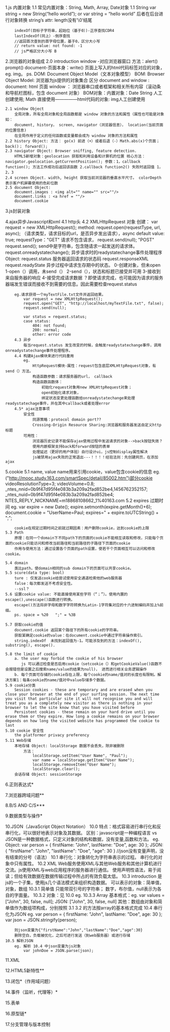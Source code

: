 1.js 内置对象
    1.1 常见内置对象：String, Math, Array, Date对象
    1.1 String
        var string = new String(“hello world”); or var string = “hello world” 后者在后台进行对象转换
        string’s attr: length没有’\0’结尾

        indexOf(目标子字符串，起始位（基于0）)-正序查找CDR4
        lastIndexOf(同上）-倒序查找
        //返回首次查到的首字母位置，基于0，区分大小写
        // return value: not found: -1
        // js严格区分大小写 B

2.浏览器的对象组成
    2.0 introduction
        window -对应浏览器窗口 方法：alert() prompt()
        document-页面本身：write()
        页面上写入的html代码标签对应的对象，eg. img。
        ps.
        DOM: Document Object Model（文本对象模型）
        BOM: Browser Object Model: 浏览器为js提供的对象集合
        区分 document and window :
        document: html 页面
        window ： 浏览器串口或者框架和相关所有内容（滚动条和导航栏图标，包含 document 对象）
        BOM对象：内置对象：Date String 人工创建使用; Math 直接使用—————html代码的对象: img人工创建使用

    2.1 window Object
        全局对象，所有全局对象和全局函数都是 window 对象的方法和属性（属性也可能是对象如：
        document, history， screen, navigator（浏览器信息）， location(当前页面的位置信息)
        在全局作用于定义的任何函数或变量都会成为 window 对象的方法和属性
    2.2 history Object: 方法： go(x) 前进（+）或者后退（-）Math.abs(x)个页面； back()； forward();
    2.3 navigator Object: Browser sniffing, feature detection.
        HTML5新增对象：geolocation 获取和利用设备和计算机的位置 核心方法：navigator.geolocation.getCurrentPosition(); 参数：1，callback function(); 方法工作成功后返回该函数 2.callback function2() 失败时返回值 1，2，3
    2.4 screen Object. width, height 获取当前浏览器的垂直水平尺寸。 colorDepth表示客户机屏幕使用的色彩位数
    2.5 document Object:
        document.images : <img alt="" name="" src=""/>
        document.links : <a href = ""/>
        document.cookie

3.js封装对象

4.ajax异步Javascript和xml
    4.1 http头
    4.2 XMLHttpRequest 对象
        创建： var request = new XMLHttpRequest();
        method:
            request.open(requestType, url, async); （请求类型，请求目标的url，是否异步发出请求），async default value: true;
            requestType："GET" 请求不包含请求， request.send(null);
                         "POST"
            request.send(); send中是字符串，包含随请求一起发送的请求体。
            request.onreadystatechange(); 异步请求时的readystatechange事件处理程序
        Object:
            request.status 服务器返回请求的状态码
            request.responseXML
            request.readyState 异步过程中请求生存期中的状态。
            0-创建对象，但未open
            1-open（）调用，未send（）
            2-send（），状态和标题已接受并可用
            3-接收到来自服务器的响应
            4-接受完成请求数据
            ？即使请求完成，也可能因为请求的服务器端发生错误而接收不到需要的信息。因此需要检查request.status

        eg.请求获得一个myTextFile.txt文件并返回结果。
            var request = new XMLHttpRequest();
            request.open("GET", "http://localhost/myTextFile.txt", false);
            request.send(null);

            var status = request.status;
            case status:
                404: not found;
                200: normal;
                other: error code
        4.3 异步
            每当request.status 发生改变的时候，会触发readystatechange事件，调用onreadystatechange事件处理程序。
        4.4 构建Ajax模块来进行代码重用
            eg.
                HttpRequest模块-属性：request包含底层XMLHttpRequest对象，有send（）方法。
                构造函数参数：请求服务器的url， callback
                构造函数函数体：
                    初始化request对象用new XMLHttpRequest对象；
                    open初始化请求对象，
                    绑定状态变更处理函数给onreadystatechange来处理readystatechage事件，并在其中callback或者处理error
        4.5* ajax注意事项
            安全性
                同源策略：protocol domain port??
                Crossing-Origin Resource Sharing:浏览器和服务器发送自定义http标题
            可用性：
                浏览器历史记录不能保存ajax使用过程中发送请求的对象-->back按钮失效？
                使用内嵌框架支持back和forward按钮的表单
                处理延迟（更好的用户体验）自行设计ui，js控制display属性解决
                js被禁用ajax失败的正常退出---！！！！经验法则：先创建网页，在添加ajax
5.cookie
    5.1 name, value
        name用来引用cookie，value包含cookie的信息
        eg.("http://mooc.study.163.com/smartSpec/detail/85002.htm")部分cookie
        videoResolutionType=3; videoVolume=0.8; _ntes_nnid=0b9f47d95f4e083b3a209a2fad852be4,1456762352157; _ntes_nuid=0b9f47d95f4e083b3a209a2fad852be4; NTES_REPLY_NICKNAME=m18868108662_1%40163.com
    5.2 expires 过期时间
        eg.
        var expire = new Date();
        expire.setmonth(expire.getMonth()+6);
        document.cookie = "UserName=Paul; expires=" + expire.toUTCString() + ";";

        cookie在规定过期时间之前就过期因素：用户删除cookie，达到cookie的上限
    5.3 Path
        原理：在同一个domain下不同path下的页面的cookie不能相互读取和修改，只能每个页面的cookie只能访问和修改当前路径和当前路径的子路径下页面的cookie
        作用与使用方法：通过设置各个页面的path设置，使若干个页面相互可以访问和修改cookie。

    5.4 domain
        类比path，使domain相同的sub domain下的页面可以共享cookie。
    5.5 scure(data type: bool)
        ture : 仅发送cookie给尝试使用安全通道检索他的web服务器
        false：每次都发送不考虑安全性。
        --ssl？
    5.6 设置cookie value: 不能直接使用某些字符（“；”）。使用内置的escape(),unescape()函数进行转换。
        escape()方法将非字母和数字字符转换为Latin-1字符集对应的十六进制编码并加上%前缀。
        ps. space = %20   ";" = %3B

    5.7 获取cookie的值
        document.cookie 返回某个路径下的所有cookie的字符串。
        获取某确定cookie的value：在document.cookie中通过字符串操作索引。
        string.indexOf  未找到返回值为-1。可能涉及到的方法：indexOf(), substring(), escape().

    5.8 the limit of cookie
        a. the user may forbid the cookie of his browser
           js 可以通过检查是否启用cookie（setcookie（）和getCookieValue()函数不会报错但是设置之后搜索name/value的结果为null)， 进而进行相关业务逻辑操作
        b. 每个页面可存储的cookie存在上限，每个cookie的name/值对的长度也有限制。解决方案1：每条cookie的name/值对中value存储多个数据。
    5.9 cookie分类
        Session cookies - these are temporary and are erased when you close your browser at the end of your surfing session. The next time you visit that particular site it will not recognise you and will treat you as a completely new visitor as there is nothing in your browser to let the site know that you have visited before
        Persistent cookies - these remain on your hard drive until you erase them or they expire. How long a cookie remains on your browser depends on how long the visited website has programmed the cookie to last
    5.10 cookie 安全性
        the platformor privacy preferency
    5.11 Web存储
        本地存储 Object: localStorage 数据不会丢失，除非被删除
            方法：
                localStorage.setItem("User Name", "Paul");
                var name = localStorage.getItem("User Name");
                localStorage.removeItem("User Name");
                localStorage.clear();
        会话存储 Object: sessionStorage

6.正则表达式*

7.浏览器跨域问题**

8.B/S AND C/S***

9.数据类型与操作*

10.JSON（JavaScript Object Notation）
    10.0 特点：格式容易进行串行化和反串行化，可以很好地表示对象及其数据。
         区别：javascript是一种编程语言 vs JSON是一种数据格式，只定义对象的结构和数据，没有变量,函数和方法。
         eg.
         Object:
         var person = {
            firstName: "John",
            lastName: "Doe",
            age: 30
         };
         JSON:
         {
            "firstName": "John",
            "lastName": "Doe",
            "age": 30
         }
         //json没有变量声明，没有结束的分号（语法）
    10.1 串行化：对象转化为字符串表示的过程。
        串行化的对象中只有属性。
    10.2 XML
        Web服务使用XML与其他Web服务和其他计算机进行交流。js使用XML与web应用程序的服务器进行通信。
        使用声明性语法，易于阅读；但给有效数据在数据传输过程中所占的有效负载太低。
    10.3 introduction
        是js的一个子集，使用js几个语法模式来组织构造数据。
        可以表示的对象：简单值，对象，数组
        10.3.1 简单值
            只能带双引号的字符串；
            数字，布尔值，null表示为各自的字面量。
        10.3.2 对象：见 10.0 eg.
        10.3.3 Array
            基本格式：eg.
                var values = ["John", 30, false, null];
                JSON: ["John", 30, false, null]
            其他：数组由对象和简单值作为数组项构成，分别按照 3.1 3.2 的方法按array的基本格式完成
    10.4 串行化为JSON
        eg.
        var person = {
            firstName: "John",
            lastName: "Doe",
            age: 30
        };
        var json = JSON.stringify(person);

        则json变量为{"firstName":"John","lastName":"Doe","age":30}
        删除空白，负载被优化，之后可进行发送（到web服务器）或进行存储
    10.5 解析JSON
        eg. 解析 10.4 中json变量为js对象
            var johnDoe = JSON.parse(json);

11.XML

12.HTML5新特性**

13.闭包*（作用域问题）

14.事件（监听，代理等）*

15.表单

16.原型链*

17.分支管理与版本控制
